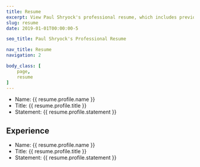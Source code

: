 ```yaml
---
title: Resume
excerpt: View Paul Shryock's professional resume, which includes previous work experience, education, skills, and software used.
slug: resume
date: 2019-01-01T00:00:00-5

seo_title: Paul Shryock's Professional Resume

nav_title: Resume
navigation: 2

body_class: [
	page,
	resume
]
---
```


- Name: {{ resume.profile.name }}
- Title: {{ resume.profile.title }}
- Statement: {{ resume.profile.statement }}

## Experience

- Name: {{ resume.profile.name }}
- Title: {{ resume.profile.title }}
- Statement: {{ resume.profile.statement }}